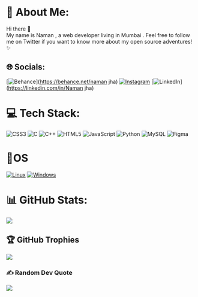 # 💫 About Me:
Hi there 👋<br>My name is Naman , a web developer living in Mumbai . Feel free to follow me on Twitter if you want to know more about my open source adventures! ✨


## 🌐 Socials:
[![Behance](https://img.shields.io/badge/Behance-1769ff?logo=behance&logoColor=white)](https://behance.net/naman jha) [![Instagram](https://img.shields.io/badge/Instagram-%23E4405F.svg?logo=Instagram&logoColor=white)](https://instagram.com/jhanaman_23) [![LinkedIn](https://img.shields.io/badge/LinkedIn-%230077B5.svg?logo=linkedin&logoColor=white)](https://linkedin.com/in/Naman jha) 

# 💻 Tech Stack:
![CSS3](https://img.shields.io/badge/css3-%231572B6.svg?style=plastic&logo=css3&logoColor=white) ![C](https://img.shields.io/badge/c-%2300599C.svg?style=plastic&logo=c&logoColor=white) ![C++](https://img.shields.io/badge/c++-%2300599C.svg?style=plastic&logo=c%2B%2B&logoColor=white) ![HTML5](https://img.shields.io/badge/html5-%23E34F26.svg?style=plastic&logo=html5&logoColor=white) ![JavaScript](https://img.shields.io/badge/javascript-%23323330.svg?style=plastic&logo=javascript&logoColor=%23F7DF1E) ![Python](https://img.shields.io/badge/python-3670A0?style=plastic&logo=python&logoColor=ffdd54) ![MySQL](https://img.shields.io/badge/mysql-%2300f.svg?style=plastic&logo=mysql&logoColor=white) 	![Figma](https://img.shields.io/badge/figma-%23F24E1E.svg?style=plastic&logo=figma&logoColor=white)

# 🐧OS
[![Linux](https://img.shields.io/badge/linux-black?style=for-the-badge&logo=Linux)](https://github.com/wervlad)
[![Windows](https://img.shields.io/badge/Windows-black?style=for-the-badge&logo=Windows)](https://github.com/wervlad)


# 📊 GitHub Stats:
![](https://github-readme-streak-stats.herokuapp.com/?user=mrjha4050&theme=dracula&hide_border=false)<br/>


## 🏆 GitHub Trophies
![](https://github-profile-trophy.vercel.app/?username=mrjha4050&theme=radical&no-frame=false&no-bg=true&margin-w=4)

### ✍️ Random Dev Quote
![](https://quotes-github-readme.vercel.app/api?type=horizontal&theme=radical)

